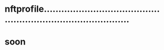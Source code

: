 # nftprofile...................................................................................
# soon
